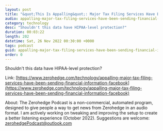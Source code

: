 ```yaml
---
layout: post
title: "&quot;This Is Appalling&quot;: Major Tax Filing Services Have Been Sending Financial Information To Facebook"
audio: appalling-major-tax-filing-services-have-been-sending-financial-information-facebook-0
category: technology
desc: "Shouldn't this data have HIPAA-level protection?"
duration: 00:03:22
length: 202
datetime: Sat, 26 Nov 2022 00:30:00 +0000
tags: podcast
guid: appalling-major-tax-filing-services-have-been-sending-financial-information-facebook-0
order: 0
---
```

Shouldn't this data have HIPAA-level protection?

Link: [https://www.zerohedge.com/technology/appalling-major-tax-filing-services-have-been-sending-financial-information-facebook](https://www.zerohedge.com/technology/appalling-major-tax-filing-services-have-been-sending-financial-information-facebook)

About: The Zerohedge Podcast is a non-commercial, automated program, designed to give people a way to get news from Zerohedge in an audio format.  I am actively working on tweaking and improving the setup to create a better listening experience (October 2022).  Suggestions are welcome: [zerohedgePodcast@outlook.com](mailto:zerohedgePodcast@outlook.com)